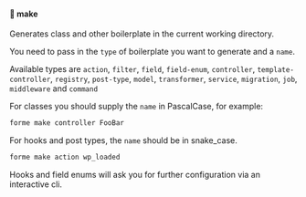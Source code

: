 #### 🧰 make

Generates class and other boilerplate in the current working directory.

You need to pass in the `type` of boilerplate you want to generate and a `name`.

Available types are `action`, `filter`, `field`, `field-enum`, `controller`, `template-controller`, `registry`, `post-type`, `model`, `transformer`, `service`, `migration`, `job`, `middleware` and `command`

For classes you should supply the `name` in PascalCase, for example:

```bash
forme make controller FooBar
```

For hooks and post types, the `name` should be in snake_case.

```bash
forme make action wp_loaded
```

Hooks and field enums will ask you for further configuration via an interactive cli.
